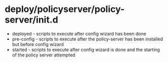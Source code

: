 # deploy/policyserver/policy-server/init.d
* deployed - scripts to execute after config wizard has been done
* pre-config - scripts to execute after the policy-server has been installed but before config wizard
* started - scripts to execute after config wizard is done and the starting of the policy server attempted
